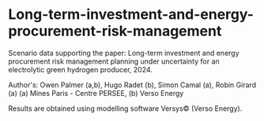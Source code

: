 # Long-term-investment-and-energy-procurement-risk-management
Scenario data supporting the paper: Long-term investment and energy procurement risk management planning under uncertainty for an electrolytic green hydrogen producer, 2024.

Author's: Owen Palmer (a,b), Hugo Radet (b), Simon Camal (a), Robin Girard (a)
(a) Mines Paris - Centre PERSEE, 
(b) Verso Energy

Results are obtained using modelling software Versys© (Verso Energy).
